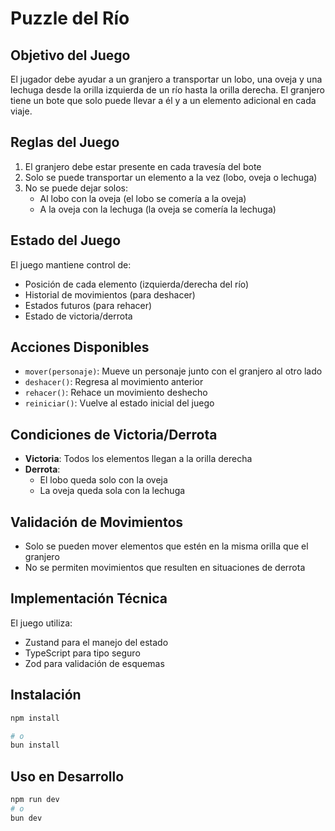# Puzzle del Río

## Objetivo del Juego

El jugador debe ayudar a un granjero a transportar un lobo, una oveja y una lechuga desde la orilla izquierda de un río hasta la orilla derecha. El granjero tiene un bote que solo puede llevar a él y a un elemento adicional en cada viaje.

## Reglas del Juego

1. El granjero debe estar presente en cada travesía del bote
2. Solo se puede transportar un elemento a la vez (lobo, oveja o lechuga)
3. No se puede dejar solos:
   - Al lobo con la oveja (el lobo se comería a la oveja)
   - A la oveja con la lechuga (la oveja se comería la lechuga)

## Estado del Juego

El juego mantiene control de:

- Posición de cada elemento (izquierda/derecha del río)
- Historial de movimientos (para deshacer)
- Estados futuros (para rehacer)
- Estado de victoria/derrota

## Acciones Disponibles

- `mover(personaje)`: Mueve un personaje junto con el granjero al otro lado
- `deshacer()`: Regresa al movimiento anterior
- `rehacer()`: Rehace un movimiento deshecho
- `reiniciar()`: Vuelve al estado inicial del juego

## Condiciones de Victoria/Derrota

- **Victoria**: Todos los elementos llegan a la orilla derecha
- **Derrota**:
  - El lobo queda solo con la oveja
  - La oveja queda sola con la lechuga

## Validación de Movimientos

- Solo se pueden mover elementos que estén en la misma orilla que el granjero
- No se permiten movimientos que resulten en situaciones de derrota

## Implementación Técnica

El juego utiliza:

- Zustand para el manejo del estado
- TypeScript para tipo seguro
- Zod para validación de esquemas

## Instalación

```bash
npm install

# o
bun install
```

## Uso en Desarrollo

```bash
npm run dev
# o
bun dev
```
